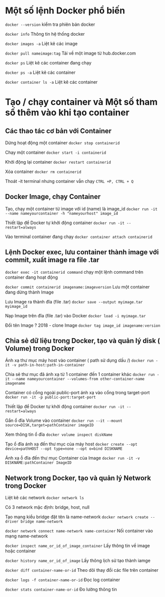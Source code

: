 # Một số lệnh Docker phổ biến
`docker --version` kiểm tra phiên bản docker

`docker info` Thông tin hệ thống docker

`docker images -a`
Liệt kê các image

`docker pull nameimage:tag`
Tải về một image từ hub.docker.com

`docker ps`
Liệt kê các container đang chạy

`docker ps -a`
Liệt kê các container

`docker container ls -a`
Liệt kê các container

# Tạo / chạy container và Một số tham số thêm vào khi tạo container
## Các thao tác cơ bản với Container
Dừng hoạt động một container
`docker stop containerid` 

Chạy một container
`docker start -i containerid`

Khởi động lại container
`docker restart containerid`

Xóa container
`docker rm containerid`

Thoát -it terminal nhưng container vẫn chạy
`CTRL +P, CTRL + Q`


## Docker Image, chạy Container
Tạo, chạy một container từ image với id (name) là image_id
`docker run -it --name nameyourcontainer -h "nameyourhost" image_id`

Thiết lập để Docker tự khởi động container
`docker run -it --restart=always`

Vào terminal container đang chạy
`docker container attach containerid`

## Lệnh Docker exec, lưu container thành image với commit, xuất image ra file .tar
`docker exec -it containerid command`
chạy một lệnh command trên container đang hoạt động


`docker commit containerid imagename:imageversion`
Lưu một container đang dừng thành Image

Lưu Image ra thành đĩa (file .tar)
`docker save --output myimage.tar myimage_id`

Nạp Image trên đĩa (file .tar) vào Docker
`docker load -i myimage.tar`

Đổi tên Image ? 2018 - clone Image
`docker tag image_id imagename:version`

## Chia sẻ dữ liệu trong Docker, tạo và quản lý disk ( Volume) trong Docker
Ánh xạ thư mục máy host vào container ( path sử dụng dấu /)
`docker run -it -v path-in-host:path-in-container`

Chia sẻ thư mục đã ánh xạ từ 1 container đến 1 container khác 
`docker run -it --name nameyourcontainer --volumes-from other-container-name imagename`

Container có cổng ngoài public-port ánh xạ vào cổng trong target-port
`docker run -it -p public-port:target-port`

Thiết lập để Docker tự khởi động container
`docker run -it --restart=always`

Gắn ổ đĩa Volume vào container
`docker run --it --mount source=DISK,target=pathContainer imageID`

Xem thông tin ổ đĩa
`docker volume inspect diskName`

Tạo ổ đĩa ánh xạ đến thư mục của máy host
`docker create --opt device=pathHOST --opt type=none --opt o=bind DISKNAME`

Ánh xạ ỗ đĩa đến thư mục Container của Image
`docker run -it -v DISKNAME:pathContainer ImageID`

## Network trong Docker, tạo và quản lý Network trong Docker
Liệt kê các network
`docker network ls`

Có 3 network mặc định: bridge, host, null

Tạo mạng kiểu bridge đặt tên là name-network
`docker network create --driver bridge name-network`


`docker network connect name-network name-container`
Nối container vào mạng name-network

`docker inspect name_or_id_of_image_container`
Lấy thông tin về image hoặc container

`docker history name_or_id_of_image`
Lấy thông lịch sử tạo thành iamge

`docker diff container-name-or-id`
Theo dõi thay đổi các file trên container

`docker logs -f container-name-or-id`
Đọc log container

`docker stats container-name-or-id`
Đo lường thông tin
